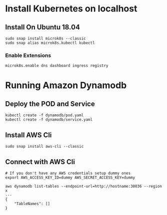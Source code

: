 # Install Kubernetes on localhost

## Install On Ubuntu 18.04

```
sudo snap install microk8s --classic
sudo snap alias microk8s.kubectl kubectl
```

### Enable Extensions

```
microk8s.enable dns dashboard ingress registry
```

# Running Amazon Dynamodb

## Deploy the POD and Service

```
kubectl create -f dynamodb/pod.yaml
kubectl create -f dynamodb/service.yaml
``` 

## Install AWS Cli

```
sudo snap install aws-cli --classic
```

## Connect with AWS Cli

```
# If you don't have any AWS credentials setup dummy ones
export AWS_ACCESS_KEY_ID=dummy AWS_SECRET_ACCESS_KEY=dummy 

aws dynamodb list-tables --endpoint-url=http://hostname:30036 --region x
---
{
    "TableNames": []
}
```
